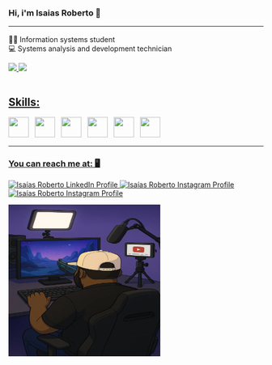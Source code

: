 

### Hi, i'm Isaias Roberto 👋 <hr>

👨‍💻 Information systems student <br>
💻 Systems analysis and development technician <br>

<div>
<a href="https://github.com/anidio">
<img height="180em" src="https://github-readme-stats.vercel.app/api/top-langs/?username=anidio&layout=compact&langs_count=7&theme=dracula"/>
<img height="180em" src="https://github-readme-stats.vercel.app/api?username=anidio&show_icons=true&theme=dracula&include_all_commits=true&count_private=true"/>
</div>
<br>
 
<h2>Skills:</h2>

<p align="space-between">
  <span style="display: inline-flex; align-items: center; gap: 12px;">
    <img src="https://cdn.jsdelivr.net/gh/devicons/devicon/icons/java/java-original-wordmark.svg" height="40" width="40" style="display:block;">
    <img src="https://cdn.jsdelivr.net/gh/devicons/devicon/icons/spring/spring-original-wordmark.svg" height="40" width="40" style="display:block;">
    <img src="https://cdn.jsdelivr.net/gh/devicons/devicon@latest/icons/amazonwebservices/amazonwebservices-original-wordmark.svg" height="40" width="40" style="display:block;">
    <img src="https://cdn.jsdelivr.net/gh/devicons/devicon@latest/icons/docker/docker-original.svg" height="40" width="40" style="display:block;">
    <img src="https://cdn.jsdelivr.net/gh/devicons/devicon/icons/react/react-original-wordmark.svg" height="40" width="40" style="display:block;">
    <img src="https://cdn.jsdelivr.net/gh/devicons/devicon@latest/icons/typescript/typescript-original.svg" height="40" width="40" style="display:block;"/>

  </span>
</p>

<hr>


</p>

<h3 align="left">You can reach me at: 🖥️</h3>
  <a href="https://www.linkedin.com/in/isaias-roberto-8a7b8685/">
    <img src="https://img.shields.io/badge/LinkedIn-0077B5?style=for-the-badge&logo=linkedin&logoColor=white" alt="Isaías Roberto LinkedIn Profile" >
  </a>
  <a href="https://www.instagram.com/devisaias/">
    <img src="https://img.shields.io/badge/Instagram-E4405F?style=for-the-badge&logo=instagram&logoColor=white" alt="Isaías Roberto Instagram Profile" >
  </a>
  
  <a href="https://www.youtube.com/c/Isa%C3%ADasRoberto">
    <img src="https://img.shields.io/badge/YouTube-FF0000?style=for-the-badge&logo=youtube&logoColor=white" alt="Isaías Roberto Instagram Profile" >
  </a>
  
  
</p>

<img src="/.github/workflows/ima1.webp" height="300" width="300">

